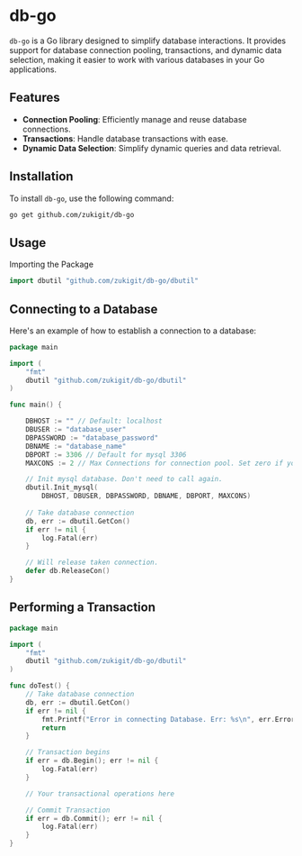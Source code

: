 # db-go

`db-go` is a Go library designed to simplify database interactions. It provides support for database connection pooling, transactions, and dynamic data selection, making it easier to work with various databases in your Go applications.

## Features

- **Connection Pooling**: Efficiently manage and reuse database connections.
- **Transactions**: Handle database transactions with ease.
- **Dynamic Data Selection**: Simplify dynamic queries and data retrieval.

## Installation

To install `db-go`, use the following command:

```bash
go get github.com/zukigit/db-go
```

## Usage

Importing the Package

```go
import dbutil "github.com/zukigit/db-go/dbutil"
```

## Connecting to a Database

Here's an example of how to establish a connection to a database:

```go
package main

import (
    "fmt"
    dbutil "github.com/zukigit/db-go/dbutil"
)

func main() {

    DBHOST := "" // Default: localhost
    DBUSER := "database_user"
    DBPASSWORD := "database_password"
    DBNAME := "database_name"
    DBPORT := 3306 // Default for mysql 3306
    MAXCONS := 2 // Max Connections for connection pool. Set zero if you dun wanna use it

    // Init mysql database. Don't need to call again.
    dbutil.Init_mysql(
        DBHOST, DBUSER, DBPASSWORD, DBNAME, DBPORT, MAXCONS)
    
    // Take database connection
    db, err := dbutil.GetCon()
    if err != nil {
        log.Fatal(err)
    }

    // Will release taken connection.
    defer db.ReleaseCon()
}
```

## Performing a Transaction

```go
package main

import (
    "fmt"
    dbutil "github.com/zukigit/db-go/dbutil"
)

func doTest() {
    // Take database connection
    db, err := dbutil.GetCon()
    if err != nil {
        fmt.Printf("Error in connecting Database. Err: %s\n", err.Error())
        return
    }

    // Transaction begins
    if err = db.Begin(); err != nil {
        log.Fatal(err)
    }

    // Your transactional operations here

    // Commit Transaction
    if err = db.Commit(); err != nil {
        log.Fatal(err)
    }
}

```